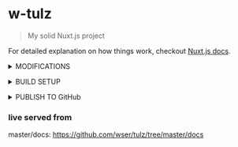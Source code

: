 # w-tulz

> My solid Nuxt.js project

For detailed explanation on how things work, checkout [Nuxt.js docs](https://nuxtjs.org).

<details>
<summary>MODIFICATIONS</summary>
added to nuxt.config.js
<p>

```bash
generate: {
    dir: 'docs'
  },
```
</p>
</details>
<p></p>

<details>
<summary>BUILD SETUP</summary>
<p>

```bash
# install dependencies
$ yarn install

# serve with hot reload at localhost:3000
$ yarn run dev

# build for production and launch server
$ yarn run build
$ yarn start

# generate static project
$ yarn run generate
```
</p>
</details>
<p></p>

<details>
<summary>PUBLISH TO GitHub</summary>
<p>

```bash
1. $ npm run generate

2. $ git commit -am ""

3. $ git push origin master
```
</p>
</details>
<p></p>

### live served from 
master/docs: https://github.com/wser/tulz/tree/master/docs



